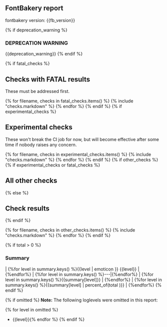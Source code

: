 ## FontBakery report

fontbakery version: {{fb_version}}

{% if deprecation_warning %}
### DEPRECATION WARNING
{{deprecation_warning}}
{% endif %}

{% if fatal_checks %}
## Checks with FATAL results

These must be addressed first.

{% for filename, checks in fatal_checks.items() %}
{% include "checks.markdown" %}
{% endfor %}
{% endif %}
{% if experimental_checks %}
## Experimental checks

These won't break the CI job for now, but will become effective after some time if nobody raises any concern.

{% for filename, checks in experimental_checks.items() %}
{% include "checks.markdown" %}
{% endfor %}
{% endif %}
{% if other_checks %}
{% if experimental_checks or fatal_checks %}
## All other checks
{% else %}
## Check results
{% endif %}

{% for filename, checks in other_checks.items() %}
{% include "checks.markdown" %}
{% endfor %}
{% endif %}

{% if total > 0 %}
### Summary

| {%for level in summary.keys() %}{{level | emoticon }} {{level}} | {%endfor%}
| {%for level in summary.keys() %}---|{%endfor%}
| {%for level in summary.keys() %}{{summary[level]}} | {%endfor%}
| {%for level in summary.keys() %}{{summary[level] | percent_of(total )}} | {%endfor%}
{% endif %}

{% if omitted %}
**Note:** The following loglevels were omitted in this report:

{% for level in omitted %}
* {{level}}{% endfor %}
{% endif %}
